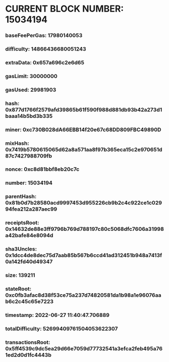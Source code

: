 # CURRENT BLOCK NUMBER: 15034194

### baseFeePerGas: 17980140053
### difficulty: 14866436680051243
### extraData: 0x657a696c2e6d65
### gasLimit: 30000000
### gasUsed: 29981903
### hash: 0x877d1766f2579afd39865b61f590f988d881db93b42a273d1baaa14b5bd3b335
### miner: 0xc730B028dA66EBB14f20e67c68DD809FBC49890D
### mixHash: 0x7419b5780615065d62a8a571aa8f97b365eca15c2e970651d87c7427988709fb
### nonce: 0xc8d81bbf8eb20c7c
### number: 15034194
### parentHash: 0x81b0d7b28580acd9997453d955226cb9b2c4c922ce1c02994fea212a287aec99
### receiptsRoot: 0x14632de88e3ff9796b769d788197c80c5068dfc7606a31998a42bafe84e8094d
### sha3Uncles: 0x1dcc4de8dec75d7aab85b567b6ccd41ad312451b948a7413f0a142fd40d49347
### size: 139211
### stateRoot: 0xc0fb3afac8d38f53ce75a237d74820581da1b98a1e96076aab6c2c45c65e7223
### timestamp: 2022-06-27 11:40:47.706889
### totalDifficulty: 52699409761504053622307
### transactionsRoot: 0x5ff4539c9dc5ea29d66e7059d77732541a3efca2feb495a761ed2d0d1fc4443b
